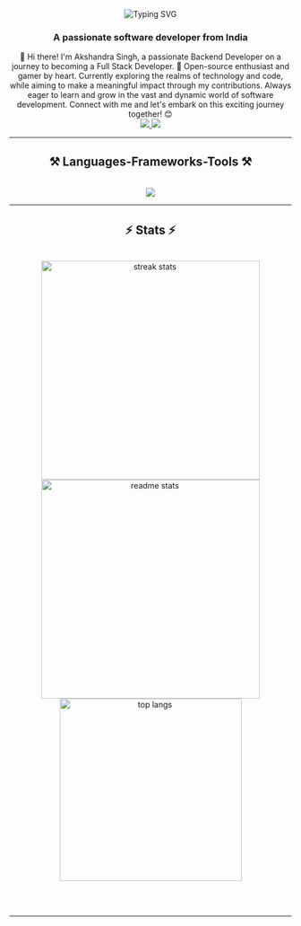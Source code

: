 
<div align="center">
    <img src="https://readme-typing-svg.herokuapp.com?font=Fira+Code&weight=600&size=30&pause=1000&color=1D77F7&vCenter=true&random=false&width=435&lines=Hi+There!%F0%9F%91%8B;I'm+Akshandra+Singh" alt="Typing SVG" />
</div>

<h3 align="center">A passionate software developer from India</h3>

<div align="center">
👋 Hi there! I'm Akshandra Singh, a passionate Backend Developer on a journey to becoming a Full Stack Developer. 🚀 Open-source enthusiast and gamer by heart. Currently exploring the realms of technology and code, while aiming to make a meaningful impact through my contributions. Always eager to learn and grow in the vast and dynamic world of software development. Connect with me and let's embark on this exciting journey together! 😊
 </div>
 
<div align="center"> 
  <a href="mailto:pedro.sales.nameste380@gmail.com">
    <img src="https://img.shields.io/badge/Gmail-333333?style=for-the-badge&logo=gmail&logoColor=red" />
  </a>
  <a href="https://www.linkedin.com/in/akshandra-singh-7295742b6/" target="_blank">
    <img src="https://img.shields.io/badge/LinkedIn-0077B5?style=for-the-badge&logo=linkedin&logoColor=white" target="_blank" />
  </a>
</div>

 <hr/>
 
<h2 align="center">⚒️ Languages-Frameworks-Tools ⚒️</h2>
<br/>
<div align="center">
    <img src="https://skillicons.dev/icons?i=html,css,vscode,github,git,nodejs,javascript,typescript,express,mongodb,postman,electron,npm" />
</div>
<hr/>

<h2 align="center">⚡ Stats ⚡</h2>
<br>
<div align=center>
  <img width=390 src="https://github-readme-streak-stats-salesp07.vercel.app/?user=AkshandraSingh&count_private=true&theme=react&border_radius=10" alt="streak stats"/>
  <img width=390 src="https://github-readme-stats-salesp07.vercel.app/api?username=AkshandraSingh&count_private=true&show_icons=true&theme=react&rank_icon=github&border_radius=10" alt="readme stats" />
  <br/>
  <img width=325 align="center" src="https://github-readme-stats-salesp07.vercel.app/api/top-langs/?username=AkshandraSingh&hide=HTML&langs_count=8&layout=compact&theme=react&border_radius=10&size_weight=0.5&count_weight=0.5&exclude_repo=github-readme-stats" alt="top langs" />
</div>

<br/><br/>

<hr/>

<br/>
